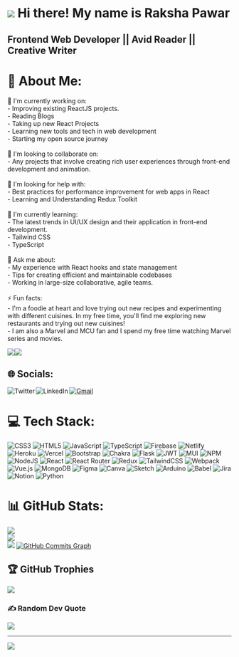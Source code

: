 ![](https://user-images.githubusercontent.com/18350557/176309783-0785949b-9127-417c-8b55-ab5a4333674e.gif) Hi there! My name is Raksha Pawar
====================================================================================================================================

Frontend Web Developer || Avid Reader || Creative Writer
--------------------------------------------------------


# 💫 About Me:
🔭 I'm currently working on:<br>- Improving existing ReactJS projects.<br>- Reading Blogs<br>- Taking up new React Projects<br>- Learning new tools and tech in web development<br>- Starting my open source journey<br><br>👯 I'm looking to collaborate on:<br>- Any projects that involve creating rich user experiences through front-end development and animation.<br><br>🤝 I'm looking for help with:<br>- Best practices for performance improvement for web apps in React<br>- Learning and Understanding Redux Toolkit<br><br>🌱 I'm currently learning:<br>- The latest trends in UI/UX design and their application in front-end development.<br>- Tailwind CSS<br>- TypeScript<br><br>💬 Ask me about:<br>- My experience with React hooks and state management<br>- Tips for creating efficient and maintainable codebases<br>- Working in large-size collaborative, agile teams.<br><br>⚡ Fun facts: <br>- I'm a foodie at heart and love trying out new recipes and experimenting with different cuisines. In my free time, you'll find me exploring new restaurants and trying out new cuisines!<br>- I am also a Marvel and MCU fan and I spend my free time watching Marvel series and movies.


<a href="https://www.github.com/RakshaPawar108" target="_blank" rel="noreferrer"><img
src="https://img.shields.io/github/followers/RakshaPawar108?logo=github&style=for-the-badge&color=facc15&labelColor=000000" /></a><a href="https://www.twitter.com/rakshapawar108" target="_blank" rel="noreferrer"><img
src="https://img.shields.io/twitter/follow/rakshapawar108?logo=twitter&style=for-the-badge&color=facc15&labelColor=000000"
/></a>


## 🌐 Socials:
<a href="https://twitter.com/rakshapawar108"><img src="https://img.shields.io/badge/Twitter-1672EC?style=for-the-badge&logo=twitter&logoColor=white" alt="Twitter"  align="left"/></a>
<a href="https://linkedin.com/in/rakshapawar"><img src="https://img.shields.io/badge/LinkedIn-223189?style=for-the-badge&logo=linkedin&logoColor=white" alt="LinkedIn" align="left"/></a>
<a href="mailto:rakshapawar108@gmail.com"><img src="https://img.shields.io/badge/Gmail-DA100B?style=for-the-badge&logo=gmail&logoColor=white" alt="Gmail"/></a>

# 💻 Tech Stack:
![CSS3](https://img.shields.io/badge/css3-%231572B6.svg?style=for-the-badge&logo=css3&logoColor=white) ![HTML5](https://img.shields.io/badge/html5-%23E34F26.svg?style=for-the-badge&logo=html5&logoColor=white) ![JavaScript](https://img.shields.io/badge/javascript-%23323330.svg?style=for-the-badge&logo=javascript&logoColor=%23F7DF1E) ![TypeScript](https://img.shields.io/badge/typescript-%23007ACC.svg?style=for-the-badge&logo=typescript&logoColor=white) ![Firebase](https://img.shields.io/badge/firebase-%23039BE5.svg?style=for-the-badge&logo=firebase) ![Netlify](https://img.shields.io/badge/netlify-%23000000.svg?style=for-the-badge&logo=netlify&logoColor=#00C7B7) ![Heroku](https://img.shields.io/badge/heroku-%23430098.svg?style=for-the-badge&logo=heroku&logoColor=white) ![Vercel](https://img.shields.io/badge/vercel-%23000000.svg?style=for-the-badge&logo=vercel&logoColor=white) ![Bootstrap](https://img.shields.io/badge/bootstrap-%23563D7C.svg?style=for-the-badge&logo=bootstrap&logoColor=white) ![Chakra](https://img.shields.io/badge/chakra-%234ED1C5.svg?style=for-the-badge&logo=chakraui&logoColor=white) ![Flask](https://img.shields.io/badge/flask-%23000.svg?style=for-the-badge&logo=flask&logoColor=white) ![JWT](https://img.shields.io/badge/JWT-black?style=for-the-badge&logo=JSON%20web%20tokens) ![MUI](https://img.shields.io/badge/MUI-%230081CB.svg?style=for-the-badge&logo=material-ui&logoColor=white) ![NPM](https://img.shields.io/badge/NPM-%23000000.svg?style=for-the-badge&logo=npm&logoColor=white) ![NodeJS](https://img.shields.io/badge/node.js-6DA55F?style=for-the-badge&logo=node.js&logoColor=white) ![React](https://img.shields.io/badge/react-%2320232a.svg?style=for-the-badge&logo=react&logoColor=%2361DAFB) ![React Router](https://img.shields.io/badge/React_Router-CA4245?style=for-the-badge&logo=react-router&logoColor=white) ![Redux](https://img.shields.io/badge/redux-%23593d88.svg?style=for-the-badge&logo=redux&logoColor=white) ![TailwindCSS](https://img.shields.io/badge/tailwindcss-%2338B2AC.svg?style=for-the-badge&logo=tailwind-css&logoColor=white) ![Webpack](https://img.shields.io/badge/webpack-%238DD6F9.svg?style=for-the-badge&logo=webpack&logoColor=black) ![Vue.js](https://img.shields.io/badge/vuejs-%2335495e.svg?style=for-the-badge&logo=vuedotjs&logoColor=%234FC08D) ![MongoDB](https://img.shields.io/badge/MongoDB-%234ea94b.svg?style=for-the-badge&logo=mongodb&logoColor=white) 	![Figma](https://img.shields.io/badge/figma-%23F24E1E.svg?style=for-the-badge&logo=figma&logoColor=white) ![Canva](https://img.shields.io/badge/Canva-%2300C4CC.svg?style=for-the-badge&logo=Canva&logoColor=white) ![Sketch](https://img.shields.io/badge/Sketch-FFB387?style=for-the-badge&logo=sketch&logoColor=black) ![Arduino](https://img.shields.io/badge/-Arduino-00979D?style=for-the-badge&logo=Arduino&logoColor=white) ![Babel](https://img.shields.io/badge/Babel-F9DC3e?style=for-the-badge&logo=babel&logoColor=black) ![Jira](https://img.shields.io/badge/jira-%230A0FFF.svg?style=for-the-badge&logo=jira&logoColor=white) ![Notion](https://img.shields.io/badge/Notion-%23000000.svg?style=for-the-badge&logo=notion&logoColor=white) ![Python](https://img.shields.io/badge/python-3670A0?style=for-the-badge&logo=python&logoColor=ffdd54)

# 📊 GitHub Stats:
![](https://github-readme-stats.vercel.app/api?username=RakshaPawar108&theme=radical&hide_border=false&include_all_commits=true&count_private=true)<br/>
![](https://github-readme-streak-stats.herokuapp.com/?user=RakshaPawar108&theme=radical&hide_border=false)<br/>
![](https://github-readme-stats.vercel.app/api/top-langs/?username=RakshaPawar108&theme=radical&hide_border=false&include_all_commits=true&count_private=true&layout=compact)
<a href="http://www.github.com/RakshaPawar108"><img src="https://github-readme-activity-graph.cyclic.app/graph?username=RakshaPawar108&bg_color=000000&color=ffffff&line=facc15&point=ffffff&area_color=000000&area=true&hide_border=true&custom_title=GitHub%20Commits%20Graph" alt="GitHub Commits Graph" /></a>

## 🏆 GitHub Trophies
![](https://github-profile-trophy.vercel.app/?username=RakshaPawar108&theme=radical&no-frame=false&no-bg=false&margin-w=4)

### ✍️ Random Dev Quote
![](https://quotes-github-readme.vercel.app/api?type=horizontal&theme=gruvbox)

---
[![](https://visitcount.itsvg.in/api?id=RakshaPawar108&icon=7&color=11)](https://visitcount.itsvg.in)



<!-- Proudly created with GPRM ( https://gprm.itsvg.in ) -->
